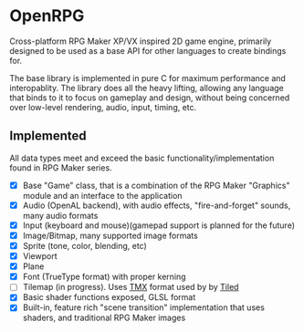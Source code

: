 # OpenRPG

Cross-platform RPG Maker XP/VX inspired 2D game engine, primarily designed to be used as a
base API for other languages to create bindings for.

The base library is implemented in pure C for maximum performance and interopablity. The
library does all the heavy lifting, allowing any language that binds to it to focus on
gameplay and design, without being concerned over low-level rendering, audio, input, timing, etc.

## Implemented

All data types meet and exceed the basic functionality/implementation found in RPG Maker series.

- [x] Base "Game" class, that is a combination of the RPG Maker "Graphics" module and an interface to the application
- [x] Audio (OpenAL backend), with audio effects, "fire-and-forget" sounds, many audio formats
- [x] Input (keyboard and mouse)(gamepad support is planned for the future)
- [x] Image/Bitmap, many supported image formats
- [x] Sprite (tone, color, blending, etc)
- [x] Viewport
- [x] Plane
- [x] Font (TrueType format) with proper kerning
- [ ] Tilemap (in progress). Uses [TMX](https://doc.mapeditor.org/en/stable/reference/tmx-map-format/) format used by by [Tiled](https://www.mapeditor.org/)
- [x] Basic shader functions exposed, GLSL format
- [x] Built-in, feature rich "scene transition" implementation that uses shaders, and traditional RPG Maker images

